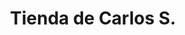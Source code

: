 ---
title: "Tienda de Carlos S."
url: /santa-cruz-de-la-sierra/tienda-de-carlos-s/
shop: Lebensmittel
---